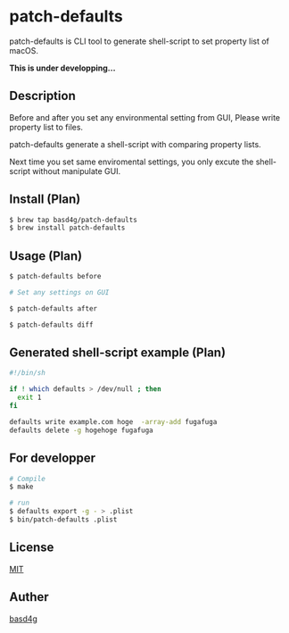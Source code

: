 # patch-defaults

patch-defaults is CLI tool to generate shell-script to set property list of macOS.

__This is under developping...__

## Description

Before and after you set any environmental setting from GUI, Please write property list to files.

patch-defaults generate a shell-script with comparing property lists.

Next time you set same enviromental settings, you only excute the shell-script without manipulate GUI.

## Install (Plan)

```sh
$ brew tap basd4g/patch-defaults
$ brew install patch-defaults
```

## Usage (Plan)

```sh
$ patch-defaults before

# Set any settings on GUI

$ patch-defaults after

$ patch-defaults diff
```

## Generated shell-script example (Plan)

```sh
#!/bin/sh

if ! which defaults > /dev/null ; then
  exit 1
fi

defaults write example.com hoge  -array-add fugafuga
defaults delete -g hogehoge fugafuga
```

## For developper

```sh
# Compile
$ make

# run
$ defaults export -g - > .plist
$ bin/patch-defaults .plist
```

## License

[MIT](https://github.com/basd4g/patch-defaults/blob/master/LICENSE)

## Auther

[basd4g](https://github.com/basd4g)
